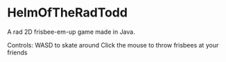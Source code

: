 # HelmOfTheRadTodd
 A rad 2D frisbee-em-up game made in Java.
 
Controls:
WASD to skate around
Click the mouse to throw frisbees at your friends
